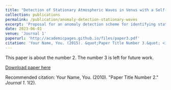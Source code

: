 ```yaml
---
title: "Detection of Stationary Atmospheric Waves in Venus with a Self-Supervised Adversarial Model Using Anomaly Detection"
collection: publications
permalink: /publication/anomaly-detection-stationary-waves
excerpt: 'Proposal for an anomaly detection scheme for identifying stationary waves in Venus' atmosphere using a self-supervised model.'
date: 2023-06-01
venue: 'Journal 1'
paperurl: 'http://academicpages.github.io/files/paper3.pdf'
citation: 'Your Name, You. (2015). &quot;Paper Title Number 3.&quot; <i>Journal 1</i>. 1(3).'
---
```


This paper is about the number 2. The number 3 is left for future work.

[Download paper here](http://academicpages.github.io/files/paper2.pdf)

Recommended citation: Your Name, You. (2010). "Paper Title Number 2." <i>Journal 1</i>. 1(2).